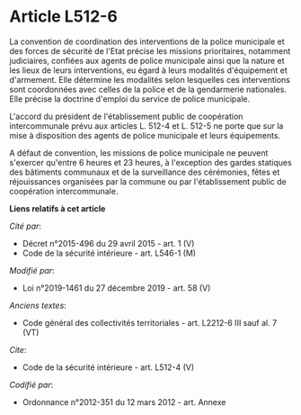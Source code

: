 # Article L512-6

La convention de coordination des interventions de la police municipale et des forces de sécurité de l'Etat précise les
missions prioritaires, notamment judiciaires, confiées aux agents de police municipale ainsi que la nature et les lieux de
leurs interventions, eu égard à leurs modalités d'équipement et d'armement. Elle détermine les modalités selon lesquelles ces
interventions sont coordonnées avec celles de la police et de la gendarmerie nationales. Elle précise la doctrine d'emploi du
service de police municipale.

L'accord du président de l'établissement public de coopération intercommunale prévu aux articles L. 512-4 et L. 512-5 ne
porte que sur la mise à disposition des agents de police municipale et leurs équipements.

A défaut de convention, les missions de police municipale ne peuvent s'exercer qu'entre 6 heures et 23 heures, à l'exception
des gardes statiques des bâtiments communaux et de la surveillance des cérémonies, fêtes et réjouissances organisées par la
commune ou par l'établissement public de coopération intercommunale.

**Liens relatifs à cet article**

_Cité par_:

  - Décret n°2015-496 du 29 avril 2015 - art. 1 (V)
  - Code de la sécurité intérieure - art. L546-1 (M)

_Modifié par_:

  - Loi n°2019-1461 du 27 décembre 2019 - art. 58 (V)

_Anciens textes_:

  - Code général des collectivités territoriales - art. L2212-6 III sauf al. 7 (VT)

_Cite_:

  - Code de la sécurité intérieure - art. L512-4 (V)

_Codifié par_:

  - Ordonnance n°2012-351 du 12 mars 2012 - art. Annexe

